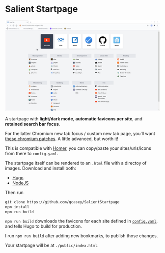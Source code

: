 # Salient Startpage

![./themes/demo/SalientStartpage.gif](./themes/demo/SalientStartpage.gif)

A startpage with **light/dark mode**, **automatic favicons per site**, and **retained search bar focus**.

For the latter Chromium new tab focus / custom new tab page, you'll want [these chromium patches](https://github.com/qcasey/chromium-patches). A little advanced, but worth it!

This is compatible with [Homer](https://github.com/bastienwirtz/homer), you can copy/paste your sites/urls/icons from there to `config.yaml`.

The startpage itself can be rendered to an `.html` file with a directoy of images. Download and install both:

* [Hugo](https://gohugo.io/getting-started/installing/)
* [NodeJS](https://nodejs.org/en/download/)

Then run

```
git clone https://github.com/qcasey/SalientStartpage
npm install
npm run build
```

`npm run build` downloads the favicons for each site defined in [`config.yaml`](./config.yaml), and tells Hugo to build for production.

I run `npm run build` after adding new bookmarks, to publish those changes.

Your startpage will be at `./public/index.html`.
